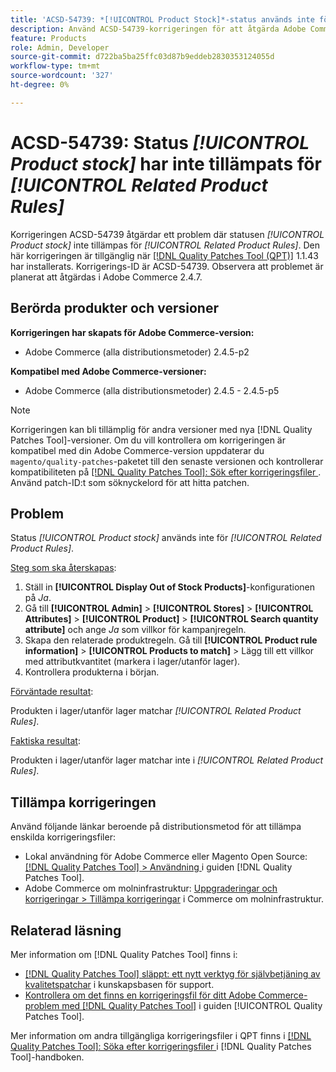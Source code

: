 ```yaml
---
title: 'ACSD-54739: *[!UICONTROL Product Stock]*-status används inte för *[!UICONTROL Related Product Rules]*'
description: Använd ACSD-54739-korrigeringen för att åtgärda Adobe Commerce-problemet där *[!UICONTROL Product Stock]*-status inte tillämpas för *[!UICONTROL Related Product Rules]*.
feature: Products
role: Admin, Developer
source-git-commit: d722ba5ba25ffc03d87b9eddeb2830353124055d
workflow-type: tm+mt
source-wordcount: '327'
ht-degree: 0%

---
```


# ACSD-54739: Status *[!UICONTROL Product stock]* har inte tillämpats för *[!UICONTROL Related Product Rules]*

Korrigeringen ACSD-54739 åtgärdar ett problem där statusen *[!UICONTROL Product stock]* inte tillämpas för *[!UICONTROL Related Product Rules]*. Den här korrigeringen är tillgänglig när [[!DNL Quality Patches Tool (QPT)]](https://experienceleague.adobe.com/en/docs/commerce-knowledge-base/kb/announcements/commerce-announcements/magento-quality-patches-released-new-tool-to-self-serve-quality-patches) 1.1.43 har installerats. Korrigerings-ID är ACSD-54739. Observera att problemet är planerat att åtgärdas i Adobe Commerce 2.4.7.

## Berörda produkter och versioner

**Korrigeringen har skapats för Adobe Commerce-version:**

* Adobe Commerce (alla distributionsmetoder) 2.4.5-p2

**Kompatibel med Adobe Commerce-versioner:**

* Adobe Commerce (alla distributionsmetoder) 2.4.5 - 2.4.5-p5

>[!NOTE]
>
>Korrigeringen kan bli tillämplig för andra versioner med nya [!DNL Quality Patches Tool]-versioner. Om du vill kontrollera om korrigeringen är kompatibel med din Adobe Commerce-version uppdaterar du `magento/quality-patches`-paketet till den senaste versionen och kontrollerar kompatibiliteten på [[!DNL Quality Patches Tool]: Sök efter korrigeringsfiler ](https://experienceleague.adobe.com/tools/commerce-quality-patches/index.html). Använd patch-ID:t som söknyckelord för att hitta patchen.

## Problem

Status *[!UICONTROL Product stock]* används inte för *[!UICONTROL Related Product Rules]*.

<u>Steg som ska återskapas</u>:

1. Ställ in **[!UICONTROL Display Out of Stock Products]**-konfigurationen på *Ja*.
1. Gå till **[!UICONTROL Admin]** > **[!UICONTROL Stores]** > **[!UICONTROL Attributes]** > **[!UICONTROL Product]** > **[!UICONTROL Search quantity attribute]** och ange *Ja* som villkor för kampanjregeln.
1. Skapa den relaterade produktregeln. Gå till **[!UICONTROL Product rule information]** > **[!UICONTROL Products to match]** > Lägg till ett villkor med attributkvantitet (markera i lager/utanför lager).
1. Kontrollera produkterna i början.

<u>Förväntade resultat</u>:

Produkten i lager/utanför lager matchar *[!UICONTROL Related Product Rules]*.

<u>Faktiska resultat</u>:

Produkten i lager/utanför lager matchar inte i *[!UICONTROL Related Product Rules]*.

## Tillämpa korrigeringen

Använd följande länkar beroende på distributionsmetod för att tillämpa enskilda korrigeringsfiler:

* Lokal användning för Adobe Commerce eller Magento Open Source: [[!DNL Quality Patches Tool] > Användning ](https://experienceleague.adobe.com/docs/commerce-operations/tools/quality-patches-tool/usage.html) i guiden [!DNL Quality Patches Tool].
* Adobe Commerce om molninfrastruktur: [Uppgraderingar och korrigeringar > Tillämpa korrigeringar](https://experienceleague.adobe.com/docs/commerce-cloud-service/user-guide/develop/upgrade/apply-patches.html) i Commerce om molninfrastruktur.

## Relaterad läsning

Mer information om [!DNL Quality Patches Tool] finns i:

* [[!DNL Quality Patches Tool] släppt: ett nytt verktyg för självbetjäning av kvalitetspatchar](https://experienceleague.adobe.com/en/docs/commerce-knowledge-base/kb/announcements/commerce-announcements/magento-quality-patches-released-new-tool-to-self-serve-quality-patches) i kunskapsbasen för support.
* [Kontrollera om det finns en korrigeringsfil för ditt Adobe Commerce-problem med  [!DNL Quality Patches Tool]](/help/tools/quality-patches-tool/patches-available-in-qpt/check-patch-for-magento-issue-with-magento-quality-patches.md) i guiden [!UICONTROL Quality Patches Tool].


Mer information om andra tillgängliga korrigeringsfiler i QPT finns i [[!DNL Quality Patches Tool]: Söka efter korrigeringsfiler ](https://experienceleague.adobe.com/tools/commerce-quality-patches/index.html) i [!DNL Quality Patches Tool]-handboken.
